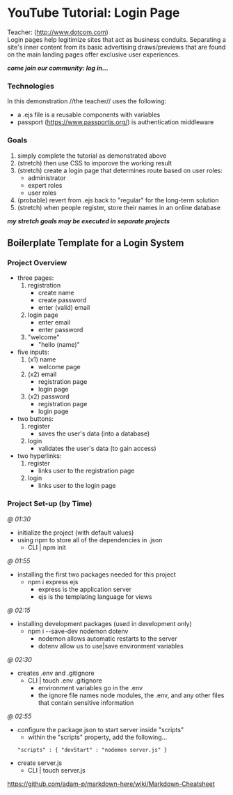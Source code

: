 # YouTube Tutorial: Login Page #
Teacher: (http://www.dotcom.com)  
Login pages help legitimize sites that act as business conduits. Separating a site's inner content from its basic advertising draws/previews that are found on the main landing pages offer exclusive user experiences.  

__*come join our community: log in...*__

### Technologies ###
In this demonstration //the teacher// uses the following:
- a .ejs file is a reusable components with variables
- passport (https://www.passportjs.org/) is authentication middleware

### Goals ###
1. simply complete the tutorial as demonstrated above
2. (stretch) then use CSS to imporove the working result
3. (stretch) create a login page that determines route based on user roles:
    + administrator
    + expert roles
    + user roles
4. (probable) revert from .ejs back to "regular" for the long-term solution
5. (stretch) when people register, store their names in an online database

__*my stretch goals may be executed in separate projects*__

## Boilerplate Template for a Login System ##
### Project Overview ###
- three pages:
    1. registration
        * create name
        * create password
        * enter (valid) email
    2. login page
        * enter email
        * enter password
    3. "welcome"
        * "hello (name)"
- five inputs:
    1. (x1) name
        * welcome page
    2. (x2) email
        * registration page
        * login page
    3. (x2) password
        * registration page
        * login page
- two buttons:
    1. register
        * saves the user's data (into a database)
    2. login
        * validates the user's data (to gain access)
- two hyperlinks:
    1. register
        * links user to the registration page
    2. login
        * links user to the login page
### Project Set-up (by Time) ###
*@ 01:30*
- initialize the project (with default values)
- using npm to store all of the dependencies in .json
    + CLI | npm init  

*@ 01:55*
- installing the first two packages needed for this project
    + npm i express ejs
        * express is the application server
        * ejs is the templating language for views  

*@ 02:15*
- installing development packages (used in development only)
    + npm i --save-dev nodemon dotenv
        * nodemon allows automatic restarts to the server
        * dotenv allow us to use|save environment variables  

*@ 02:30*
- creates .env and .gitignore
    + CLI | touch .env .gitignore
        * environment variables go in the .env
        * the ignore file names node modules, the .env, and any other files that contain sensitive information  

*@ 02:55*
- configure the package.json to start server inside "scripts"
    + within the "scripts" property, add the following... 
    ```
    "scripts" : { "devStart" : "nodemon server.js" }
    ```
- create server.js
    + CLI | touch server.js

https://github.com/adam-p/markdown-here/wiki/Markdown-Cheatsheet